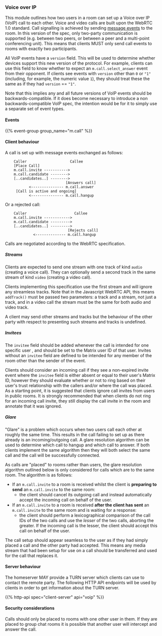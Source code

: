 
### Voice over IP

This module outlines how two users in a room can set up a Voice over IP
(VoIP) call to each other. Voice and video calls are built upon the
WebRTC 1.0 standard. Call signalling is achieved by sending [message
events](#events) to the room. In this version of the spec, only two-party
communication is supported (e.g. between two peers, or between a peer
and a multi-point conferencing unit). This means that clients MUST only
send call events to rooms with exactly two participants.

All VoIP events have a `version` field. This will be used to determine whether
devices support this new version of the protocol. For example, clients can use
this field to know whether to expect an `m.call.select_answer` event from their
opponent. If clients see events with `version` other than `0` or `"1"`
(including, for example, the numeric value `1`), they should treat these the
same as if they had `version` == `"1"`.

Note that this implies any and all future versions of VoIP events should be
backwards-compatible.  If it does become necessary to introduce a non
backwards-compatible VoIP spec, the intention would be for it to simply use a
separate set of event types.

#### Events

{{% event-group group_name="m.call" %}}

#### Client behaviour

A call is set up with message events exchanged as follows:

```
    Caller                    Callee
    [Place Call]
    m.call.invite ----------->
    m.call.candidate -------->
    [..candidates..] -------->
                            [Answers call]
           <--------------- m.call.answer
     [Call is active and ongoing]
           <--------------- m.call.hangup
```

Or a rejected call:

```
    Caller                      Callee
    m.call.invite ------------>
    m.call.candidate --------->
    [..candidates..] --------->
                             [Rejects call]
             <-------------- m.call.hangup
```

Calls are negotiated according to the WebRTC specification.

##### Streams

Clients are expected to send one stream with one track of kind `audio` (creating a
voice call). They can optionally send a second track in the same stream of kind
`video` (creating a video call).

Clients implementing this specification use the first stream and will ignore
any streamless tracks. Note that in the Javascript WebRTC API, this means
`addTrack()` must be passed two parameters: a track and a stream, not just a
track, and in a video call the stream must be the same for both audio and video
track.

A client may send other streams and tracks but the behaviour of the other party
with respect to presenting such streams and tracks is undefined.

##### Invitees
The `invitee` field should be added whenever the call is intended for one
specific user , and should be set to the Matrix user ID of that user. Invites
without an `invitee` field are defined to be intended for any member of the
room other than the sender of the event.

Clients should consider an incoming call if they see a non-expired invite event where the `invitee` field is either
absent or equal to their user's Matrix ID, however they should evaluate whether or not to ring based on their
user's trust relationship with the callers and/or where the call was placed. As a starting point, it is
suggested that clients ignore call invites from users in public rooms. It is strongly recommended that
when clients do not ring for an incoming call invite, they still display the call invite in the room and
annotate that it was ignored.

##### Glare

"Glare" is a problem which occurs when two users call each other at
roughly the same time. This results in the call failing to set up as
there already is an incoming/outgoing call. A glare resolution algorithm
can be used to determine which call to hangup and which call to answer.
If both clients implement the same algorithm then they will both select
the same call and the call will be successfully connected.

As calls are "placed" to rooms rather than users, the glare resolution
algorithm outlined below is only considered for calls which are to the
same room. The algorithm is as follows:

-   If an `m.call.invite` to a room is received whilst the client is
    **preparing to send** an `m.call.invite` to the same room:
    -   the client should cancel its outgoing call and instead
        automatically accept the incoming call on behalf of the user.
-   If an `m.call.invite` to a room is received **after the client has
    sent** an `m.call.invite` to the same room and is waiting for a
    response:
    -   the client should perform a lexicographical comparison of the
        call IDs of the two calls and use the *lesser* of the two calls,
        aborting the greater. If the incoming call is the lesser, the
        client should accept this call on behalf of the user.

The call setup should appear seamless to the user as if they had simply
placed a call and the other party had accepted. This means any media
stream that had been setup for use on a call should be transferred and
used for the call that replaces it.

#### Server behaviour

The homeserver MAY provide a TURN server which clients can use to
contact the remote party. The following HTTP API endpoints will be used
by clients in order to get information about the TURN server.

{{% http-api spec="client-server" api="voip" %}}

#### Security considerations

Calls should only be placed to rooms with one other user in them. If
they are placed to group chat rooms it is possible that another user
will intercept and answer the call.
